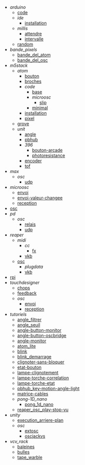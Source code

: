 - *arduino*
  - [code](/arduino/code/README.md)
  - *ide*
    - [installation](/arduino/ide/installation.md)
  - *millis*
    - [attendre](/arduino/millis/attendre.md)
    - [intervalle](/arduino/millis/intervalle.md)
  - [random](/arduino/random/README.md)
- *bande_pixels*
  - [bande_del_atom](/bande_pixels/bande_del_atom.md)
  - [bande_del_osc](/bande_pixels/bande_del_osc.md)
- *m5stack*
  - *atom*
    - [bouton](/m5stack/atom/bouton/README.md)
    - [broches](/m5stack/atom/broches/README.md)
    - *code*
      - [base](/m5stack/atom/code/base/README.md)
      - *microosc*
        - [slip](/m5stack/atom/code/microosc/slip/README.md)
      - [minimal](/m5stack/atom/code/minimal/README.md)
    - [installation](/m5stack/atom/installation/README.md)
    - [pixel](/m5stack/atom/pixel/README.md)
  - [grove](/m5stack/grove/README.md)
  - *unit*
    - [angle](/m5stack/unit/angle.md)
    - [pbhub](/m5stack/unit/pbhub.md)
    - *396*
      - [bouton-arcade](/m5stack/unit/396/bouton-arcade/README.md)
      - [photoresistance](/m5stack/unit/396/photoresistance/README.md)
    - [encoder](/m5stack/unit/encoder/README.md)
    - [tof](/m5stack/unit/tof/README.md)
- *max*
  - *osc*
    - [udp](/max/osc/udp/README.md)
- *microosc*
  - [envoi](/microosc/envoi.md)
  - [envoi-valeur-changee](/microosc/envoi-valeur-changee.md)
  - [reception](/microosc/reception.md)
- [osc](/osc/README.md)
- *pd*
  - *osc*
    - [relais](/pd/osc/relais/README.md)
    - [udp](/pd/osc/udp/README.md)
- *reaper*
  - *midi*
    - *cc*
      - [fx](/reaper/midi/cc/fx/README.md)
    - [vkb](/reaper/midi/vkb/README.md)
  - [osc](/reaper/osc/README.md)
    - *plugdata*
    - [vkb](/reaper/osc/vkb/README.md)
- [rpi](/rpi/README.md)
- *touchdesigner*
  - [chops](/touchdesigner/chops/README.md)
  - [feedback](/touchdesigner/feedback/README.md)
  - *osc*
    - [envoi](/touchdesigner/osc/envoi/README.md)
    - [reception](/touchdesigner/osc/reception/README.md)
- *tutoriels*
  - [angle_filtrer](/tutoriels/angle_filtrer.md)
  - [angle_seuil](/tutoriels/angle_seuil.md)
  - [angle-button-monitor](/tutoriels/angle-button-monitor.md)
  - [angle-button-oscbridge](/tutoriels/angle-button-oscbridge.md)
  - [angle-monitor](/tutoriels/angle-monitor.md)
  - [atom_lite](/tutoriels/atom_lite.md)
  - [blink](/tutoriels/blink.md)
  - [blink_demarrage](/tutoriels/blink_demarrage.md)
  - [clignoter-sans-bloquer](/tutoriels/clignoter-sans-bloquer.md)
  - [etat-bouton](/tutoriels/etat-bouton.md)
  - [lampe-clignotement](/tutoriels/lampe-clignotement.md)
  - [lampe-torche-correlation](/tutoriels/lampe-torche-correlation.md)
  - [lampe-torche-etat](/tutoriels/lampe-torche-etat.md)
  - [pbhub_key-motion-angle-light](/tutoriels/pbhub_key-motion-angle-light.md)
  - [matrice-cables](/tutoriels/matrice-cables/README.md)
  - *pong-1D_nano*
    - [pong_1d_nano](/tutoriels/pong-1D_nano/pong_1d_nano.md)
  - [reaper_osc_play-stop-vu](/tutoriels/reaper_osc_play-stop-vu/README.md)
- *unity*
  - [execution_arriere-plan](/unity/execution_arriere-plan/README.md)
  - *osc*
    - [extosc](/unity/osc/extosc/README.md)
    - [oscjackvs](/unity/osc/oscjackvs/README.md)
- *vcv_rack*
  - [baleines](/vcv_rack/baleines/README.md)
  - [bulles](/vcv_rack/bulles/README.md)
  - [tape_warble](/vcv_rack/tape_warble/README.md)
